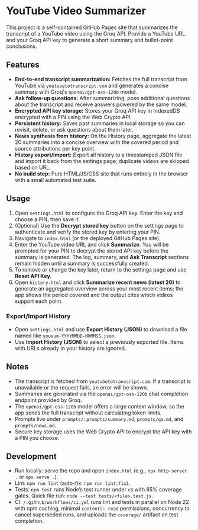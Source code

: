 # YouTube Video Summarizer

This project is a self-contained GitHub Pages site that summarizes the transcript of a YouTube video using the Groq API. Provide a YouTube URL and your Groq API key to generate a short summary and bullet-point conclusions.

## Features

- **End‑to‑end transcript summarization:** Fetches the full transcript from YouTube via `youtubetotranscript.com` and generates a concise summary with Groq's `openai/gpt-oss-120b` model.
- **Ask follow‑up questions:** After summarizing, pose additional questions about the transcript and receive answers powered by the same model.
- **Encrypted API key storage:** Stores your Groq API key in IndexedDB encrypted with a PIN using the Web Crypto API.
- **Persistent history:** Saves past summaries in local storage so you can revisit, delete, or ask questions about them later.
- **News synthesis from history:** On the History page, aggregate the latest 20 summaries into a concise overview with the covered period and source attributions per key point.
- **History export/import:** Export all history to a timestamped JSON file and import it back from the settings page; duplicate videos are skipped based on URL.
- **No build step:** Pure HTML/JS/CSS site that runs entirely in the browser with a small automated test suite.

## Usage
1. Open `settings.html` to configure the Groq API key. Enter the key and choose a PIN, then save it.
2. (Optional) Use the **Decrypt stored key** button on the settings page to authenticate and verify the stored key by entering your PIN.
3. Navigate to `index.html` (or the deployed GitHub Pages site).
4. Enter the YouTube video URL and click **Summarize**. You will be prompted for your PIN to decrypt the stored API key before the summary is generated. The log, summary, and **Ask Transcript** sections remain hidden until a summary is successfully created.
5. To remove or change the key later, return to the settings page and use **Reset API Key**.
6. Open `history.html` and click **Summarize recent news (latest 20)** to generate an aggregated overview across your most recent items; the app shows the period covered and the output cites which videos support each point.

### Export/Import History
- Open `settings.html` and use **Export History (JSON)** to download a file named like `yousum-YYYYMMDD-HHMMSS.json`.
- Use **Import History (JSON)** to select a previously exported file. Items with URLs already in your history are ignored.

## Notes
- The transcript is fetched from `youtubetotranscript.com`. If a transcript is unavailable or the request fails, an error will be shown.
- Summaries are generated via the `openai/gpt-oss-120b` chat completion endpoint provided by Groq.
- The `openai/gpt-oss-120b` model offers a large context window, so the app sends the full transcript without calculating token limits.
- Prompts live under `prompts/`: `prompts/summary.md`, `prompts/qa.md`, and `prompts/news.md`.
- Secure key storage uses the Web Crypto API to encrypt the API key with a PIN you choose.

## Development
- Run locally: serve the repo and open `index.html` (e.g., `npx http-server .` or `npx serve .`).
- Lint: `npm run lint` (auto-fix: `npm run lint:fix`).
- Tests: `npm test` runs Node’s test runner under `c8` with 85% coverage gates. Quick file run: `node --test tests/<file>.test.js`.
- CI: `/.github/workflows/ci.yml` runs lint and tests in parallel on Node 22 with npm caching, minimal `contents: read` permissions, concurrency to cancel superseded runs, and uploads the `coverage/` artifact on test completion.
